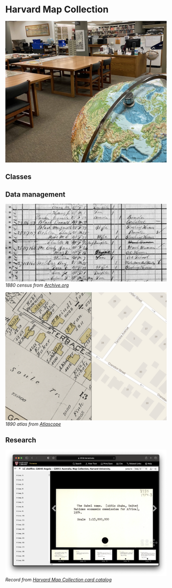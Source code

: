 # Harvard Map Collection

![Photograph of the Harvard Map Collection](media/map-collection.png)

## Classes

## Data management

![Screenshot from 1880 census](media/1880-census.png)
*1880 census from [Archive.org](https://archive.org/details/10thcensus0561unit/page/n45/mode/2up?view=theater)* 

![Screenshot from mapping tool Atlascope showing changed streets](media/atlascope.png)
*1890 atlas from [Atlascope](https://atlascope.leventhalmap.org/#view:share$base:000$overlay:39999059011013$zoom:18.70$center:-7915761.314230292,5209123.896271922$mode:swipe-x$pos:0.4491255961844197)*


## Research
![Screenshot from Harvard online library catalog](media/climate-reactions.png)
    *Record from  [Harvard Map Collection card catalog](https://iiif.lib.harvard.edu/manifests/view/drs:45555303$402i)* 
